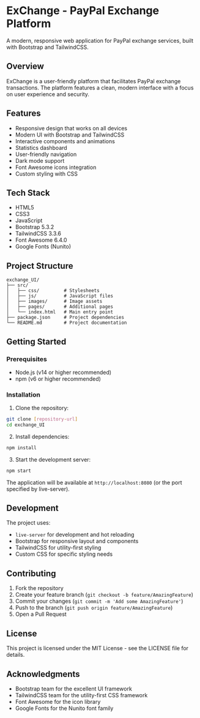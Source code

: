 # ExChange - PayPal Exchange Platform

A modern, responsive web application for PayPal exchange services, built with Bootstrap and TailwindCSS.

## Overview

ExChange is a user-friendly platform that facilitates PayPal exchange transactions. The platform features a clean, modern interface with a focus on user experience and security.

## Features

- Responsive design that works on all devices
- Modern UI with Bootstrap and TailwindCSS
- Interactive components and animations
- Statistics dashboard
- User-friendly navigation
- Dark mode support
- Font Awesome icons integration
- Custom styling with CSS

## Tech Stack

- HTML5
- CSS3
- JavaScript
- Bootstrap 5.3.2
- TailwindCSS 3.3.6
- Font Awesome 6.4.0
- Google Fonts (Nunito)

## Project Structure

```
exchange_UI/
├── src/
│   ├── css/         # Stylesheets
│   ├── js/          # JavaScript files
│   ├── images/      # Image assets
│   ├── pages/       # Additional pages
│   └── index.html   # Main entry point
├── package.json     # Project dependencies
└── README.md        # Project documentation
```

## Getting Started

### Prerequisites

- Node.js (v14 or higher recommended)
- npm (v6 or higher recommended)

### Installation

1. Clone the repository:
```bash
git clone [repository-url]
cd exchange_UI
```

2. Install dependencies:
```bash
npm install
```

3. Start the development server:
```bash
npm start
```

The application will be available at `http://localhost:8080` (or the port specified by live-server).

## Development

The project uses:
- `live-server` for development and hot reloading
- Bootstrap for responsive layout and components
- TailwindCSS for utility-first styling
- Custom CSS for specific styling needs

## Contributing

1. Fork the repository
2. Create your feature branch (`git checkout -b feature/AmazingFeature`)
3. Commit your changes (`git commit -m 'Add some AmazingFeature'`)
4. Push to the branch (`git push origin feature/AmazingFeature`)
5. Open a Pull Request

## License

This project is licensed under the MIT License - see the LICENSE file for details.

## Acknowledgments

- Bootstrap team for the excellent UI framework
- TailwindCSS team for the utility-first CSS framework
- Font Awesome for the icon library
- Google Fonts for the Nunito font family 
